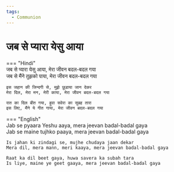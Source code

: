 ```yaml
---
tags:
  - Communion
---
```

  
# जब से प्यारा येसु आया  
  
=== "Hindi"  
    जब से प्यारा येसु आया, मेरा जीवन बदल-बदल गया  
    जब से मैंने तुझको पाया, मेरा जीवन बदल-बदल गया  
  
    इस जहान की जिन्दगी से, मुझे छुड़ाया जान देकर  
    मेरा दिल, मेरा मन, मेरी काया, मेरा जीवन बदल-बदल गया  
  
    रात का दिल बीत गया, हुवा सवेरा का सुबह तारा  
    इस लिए, मैंने ये गीत गाया, मेरा जीवन बदल-बदल गया  
  
=== "English"  
    Jab se pyaara Yeshu aaya, mera jeevan badal-badal gaya  
    Jab se maine tujhko paaya, mera jeevan badal-badal gaya  
  
    Is jahan ki zindagi se, mujhe chudaya jaan dekar  
    Mera dil, mera mann, meri kaaya, mera jeevan badal-badal gaya  
  
    Raat ka dil beet gaya, huwa savera ka subah tara  
    Is liye, maine ye geet gaaya, mera jeevan badal-badal gaya  
  
